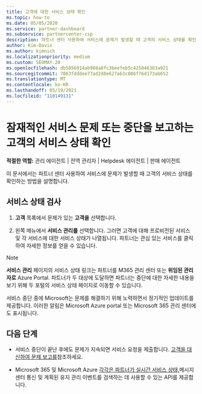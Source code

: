 ```yaml
---
title: 고객에 대한 서비스 상태 확인
ms.topic: how-to
ms.date: 05/05/2020
ms.service: partner-dashboard
ms.subservice: partnercenter-csp
description: 파트너 센터 사용하여 서비스에 문제가 발생할 때 고객의 서비스 상태를 확인하는 방법을 알아봅니다.
author: Kim-Davis
ms.author: kimnich
ms.localizationpriority: medium
ms.custom: SEOMAY.20
ms.openlocfilehash: db5856914ab988a8fc3beefeb5c425846383a921
ms.sourcegitcommit: 7063fdddee77ad2d8e627ab3c806f76d173ab652
ms.translationtype: MT
ms.contentlocale: ko-KR
ms.lasthandoff: 05/19/2021
ms.locfileid: "110149131"
---
```

# <a name="check-service-health-for-a-customer-reporting-a-potential-service-problem-or-outage"></a>잠재적인 서비스 문제 또는 중단을 보고하는 고객의 서비스 상태 확인

**적절한 역할:** 관리 에이전트 | 전역 관리자 | Helpdesk 에이전트 | 판매 에이전트

이 문서에서는 파트너 센터 사용하여 서비스에 문제가 발생할 때 고객의 서비스 상태를 확인하는 방법을 설명합니다. 

## <a name="check-service-health"></a>서비스 상태 검사

1. **고객** 목록에서 문제가 있는 **고객을** 선택합니다.

2. 왼쪽 메뉴에서 **서비스 관리를** 선택합니다. 그러면 고객에 대해 프로비전된 서비스 및 각 서비스에 대한 서비스 상태가 나열됩니다. 파트너는 관심 있는 서비스를 클릭하여 자세한 정보를 얻을 수 있습니다. 

>[!NOTE] 
> **서비스 관리** 페이지의 서비스 상태 링크는 파트너를 M365 관리 센터 또는 **위임된 관리자로** Azure Portal. 파트너가 두 대상에 도달하면 파트너는 중단에 대한 자세한 내용을 보기 위해 두 포털의 서비스 상태 페이지로 이동할 수 있습니다.
 
서비스 중단 중에 Microsoft는 문제를 해결하기 위해 노력하면서 정기적인 업데이트를 제공합니다. 이러한 알림은 Microsoft Azure portal 또는 Microsoft 365 관리 센터에도 표시됩니다.

## <a name="next-steps"></a>다음 단계 

- 서비스 중단이 끝난 후에도 문제가 지속되면 서비스 요청을 제출합니다. [고객을 대신하여 문제 보고를](report-problems-on-behalf-of-a-customer.md)참조하세요.

- Microsoft 365 및 Microsoft Azure [각각은 파트너가 실시간 서비스 상태,](get-automated-service-notifications-with-our-apis.md)메시지 센터 통신 및 계획된 유지 관리 이벤트를 검색하는 데 사용할 수 있는 API를 제공합니다.

 

